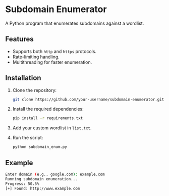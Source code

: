 # Subdomain Enumerator

A  Python program that enumerates subdomains against a wordlist.

## Features
- Supports both `http` and `https` protocols.
- Rate-limiting handling.
- Multithreading for faster enumeration.

## Installation
1. Clone the repository:
    ```bash
    git clone https://github.com/your-username/subdomain-enumerator.git
    ```

2. Install the required dependencies:
    ```bash
    pip install -r requirements.txt
    ```

3. Add your custom wordlist in `list.txt`.

4. Run the script:
    ```bash
    python subdomain_enum.py
    ```

## Example
```bash
Enter domain (e.g., google.com): example.com
Running subdomain enumeration...
Progress: 50.5%
[+] Found: http://www.example.com
